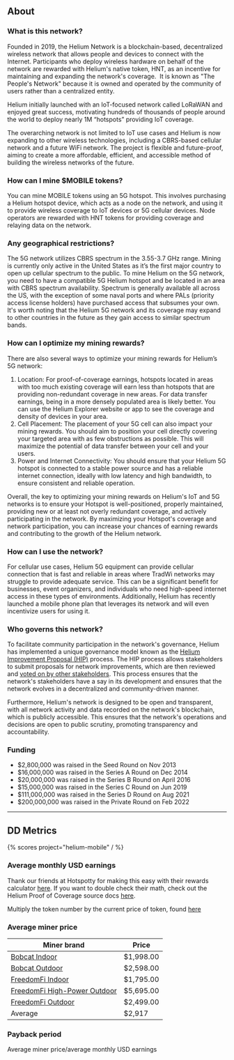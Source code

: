 ## About

### What is this network?

Founded in 2019, the Helium Network is a blockchain-based, decentralized wireless network that allows people and devices to connect with the Internet. Participants who deploy wireless hardware on behalf of the network are rewarded with Helium's native token, HNT, as an incentive for maintaining and expanding the network's coverage.  It is known as "The People's Network" because it is owned and operated by the community of users rather than a centralized entity.

Helium initially launched with an IoT-focused network called LoRaWAN and enjoyed great success, motivating hundreds of thousands of people around the world to deploy nearly 1M “hotspots” providing IoT coverage.

The overarching network is not limited to IoT use cases and Helium is now expanding to other wireless technologies, including a CBRS-based cellular network and a future WiFi network. The project is flexible and future-proof, aiming to create a more affordable, efficient, and accessible method of building the wireless networks of the future.

### How can I mine $MOBILE tokens?

You can mine MOBILE tokens using an 5G hotspot. This involves purchasing a Helium hotspot device, which acts as a node on the network, and using it to provide wireless coverage to IoT devices or 5G cellular devices. Node operators are rewarded with HNT tokens for providing coverage and relaying data on the network.

### Any geographical restrictions?

The 5G network utilizes CBRS spectrum in the 3.55-3.7 GHz range. Mining is currently only active in the United States as it’s the first major country to open up cellular spectrum to the public. To mine Helium on the 5G network, you need to have a compatible 5G Helium hotspot and be located in an area with CBRS spectrum availability. Spectrum is generally available all across the US, with the exception of some naval ports and where PALs (priority access license holders) have purchased access that subsumes your own. It's worth noting that the Helium 5G network and its coverage may expand to other countries in the future as they gain access to similar spectrum bands.

### How can I optimize my mining rewards?

There are also several ways to optimize your mining rewards for Helium’s 5G network:

1. Location: For proof-of-coverage earnings, hotspots located in areas with too much existing coverage will earn less than hotspots that are providing non-redundant coverage in new areas. For data transfer earnings, being in a more densely populated area is likely better. You can use the Helium Explorer website or app to see the coverage and density of devices in your area.
2. Cell Placement: The placement of your 5G cell can also impact your mining rewards. You should aim to position your cell directly covering your targeted area with as few obstructions as possible. This will maximize the potential of data transfer between your cell and your users.
3. Power and Internet Connectivity: You should ensure that your Helium 5G hotspot is connected to a stable power source and has a reliable internet connection, ideally with low latency and high bandwidth, to ensure consistent and reliable operation.

Overall, the key to optimizing your mining rewards on Helium's IoT and 5G networks is to ensure your Hotspot is well-positioned, properly maintained, providing new or at least not overly redundant coverage, and actively participating in the network. By maximizing your Hotspot's coverage and network participation, you can increase your chances of earning rewards and contributing to the growth of the Helium network.

### How can I use the network?

For cellular use cases, Helium 5G equipment can provide cellular connection that is fast and reliable in areas where TradWi networks may struggle to provide adequate service. This can be a significant benefit for businesses, event organizers, and individuals who need high-speed internet access in these types of environments. Additionally, Helium has recently launched a mobile phone plan that leverages its network and will even incentivize users for using it.

### Who governs this network?

To facilitate community participation in the network's governance, Helium has implemented a unique governance model known as the [Helium Improvement Proposal (HIP)](https://github.com/helium/HIP) process. The HIP process allows stakeholders to submit proposals for network improvements, which are then reviewed and [voted on by other stakeholders](https://heliumvote.com/). This process ensures that the network's stakeholders have a say in its development and ensures that the network evolves in a decentralized and community-driven manner.

Furthermore, Helium's network is designed to be open and transparent, with all network activity and data recorded on the network's blockchain, which is publicly accessible. This ensures that the network's operations and decisions are open to public scrutiny, promoting transparency and accountability.

### Funding

- $2,800,000 was raised in the Seed Round on Nov 2013
- $16,000,000 was raised in the Series A Round on Dec 2014
- $20,000,000 was raised in the Series B Round on April 2016
- $15,000,000 was raised in the Series C Round on Jun 2019
- $111,000,000 was raised in the Series D Round on Aug 2021
- $200,000,000 was raised in the Private Round on Feb 2022

---

## DD Metrics

{% scores project="helium-mobile" / %}

### Average monthly USD earnings

Thank our friends at Hotspotty for making this easy with their rewards calculator [here](https://app.hotspotty.net/helium-5g-genesis-mobile-rewards-calculator). If you want to double check their math, check out the Helium Proof of Coverage source docs [here](https://docs.helium.com/5g-on-helium/mobile-poc/).

Multiply the token number by the current price of token, found [here](https://coin360.com/coin/helium-mobile-mobile)

### Average miner price

| Miner brand                                                                               | Price     |
| ----------------------------------------------------------------------------------------- | --------- |
| [Bobcat Indoor](https://shop.bobcatminer.com/products/bobber-500?variant=42809101942941)  | $1,998.00 |
| [Bobcat Outdoor](https://shop.bobcatminer.com/products/bobber-500?variant=42809101942941) | $2,598.00 |
| [FreedomFi Indoor](https://freedomfi.com/)                                                | $1,795.00 |
| [FreedomFi High-Power Outdoor](https://freedomfi.com/)                                    | $5,695.00 |
| [FreedomFi Outdoor](https://freedomfi.com/)                                               | $2,499.00 |
| Average                                                                                   | $2,917    |

### Payback period

Average miner price/average monthly USD earnings
